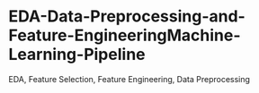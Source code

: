 # EDA-Data-Preprocessing-and-Feature-EngineeringMachine-Learning-Pipeline
EDA, Feature Selection, Feature Engineering, Data Preprocessing
